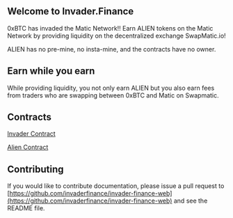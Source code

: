 ## Welcome to Invader.Finance  


0xBTC has invaded the Matic Network!!  Earn ALIEN tokens on the Matic Network by providing liquidity on the decentralized exchange SwapMatic.io!  


ALIEN has no pre-mine, no insta-mine, and the contracts have no owner.


## Earn while you earn

While providing liquidity, you not only earn ALIEN but you also earn fees from traders who are swapping between 0xBTC and Matic on Swapmatic.


## Contracts

[Invader Contract](https://explorer.matic.network/address/0xb543a2b5d7795855433Dd7A6B7662CcC41e8e68a/contracts)

[Alien Contract](https://explorer.matic.network/address/0xb51b25eA2319E15Aeb2C38C03E83F6e92A9Aeae3/contracts)



## Contributing

If you would like to contribute documentation, please issue a pull request to [https://github.com/invaderfinance/invader-finance-web](https://github.com/invaderfinance/invader-finance-web) and see the README file.

